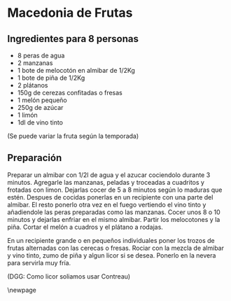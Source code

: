 # Macedonia de Frutas

## Ingredientes para 8 personas

- 8 peras de agua
- 2 manzanas
- 1 bote de melocotón en almibar de 1/2Kg
- 1 bote de piña de 1/2Kg
- 2 plátanos
- 150g de cerezas confitadas o fresas
- 1 melón pequeño
- 250g de azúcar
- 1 limón
- 1dl de vino tinto

(Se puede variar la fruta según la temporada)

## Preparación

Preparar un almibar con 1/2l de agua y el azucar cociendolo durante 3 minutos.
Agregarle las manzanas, peladas y troceadas a cuadritos y frotadas con limon.
Dejarlas cocer  de 5 a 8 minutos según lo maduras que estén.
Despues de cocidas ponerlas en un recipiente con una parte del almibar.
El resto ponerlo otra vez en el fuego vertiendo el vino tinto y añadiendole las peras preparadas como las manzanas.
Cocer unos 8 o 10 minutos y dejarlas enfriar en el mismo almibar.
Partir los melocotones y la piña.
Cortar el melón a cuadros y el plátano a rodajas.

En un recipiente grande o en pequeños individuales poner los trozos de frutas alternadas con las cerecas o fresas.
Rociar con la mezcla de almibar y vino tinto, zumo de piña y algun licor si se desea.
Ponerlo en la nevera para servirla muy fría.

(DGG: Como licor soliamos usar Contreau)


\newpage
